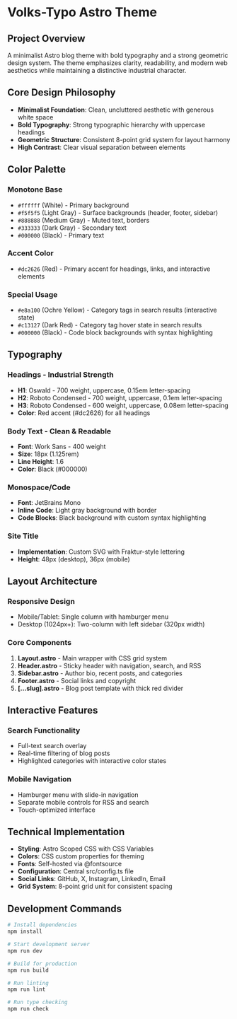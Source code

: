 # Volks-Typo Astro Theme

## Project Overview
A minimalist Astro blog theme with bold typography and a strong geometric design system. The theme emphasizes clarity, readability, and modern web aesthetics while maintaining a distinctive industrial character.

## Core Design Philosophy
- **Minimalist Foundation**: Clean, uncluttered aesthetic with generous white space
- **Bold Typography**: Strong typographic hierarchy with uppercase headings
- **Geometric Structure**: Consistent 8-point grid system for layout harmony
- **High Contrast**: Clear visual separation between elements

## Color Palette

### Monotone Base
- `#ffffff` (White) - Primary background
- `#f5f5f5` (Light Gray) - Surface backgrounds (header, footer, sidebar)
- `#888888` (Medium Gray) - Muted text, borders
- `#333333` (Dark Gray) - Secondary text
- `#000000` (Black) - Primary text

### Accent Color
- `#dc2626` (Red) - Primary accent for headings, links, and interactive elements

### Special Usage
- `#e8a100` (Ochre Yellow) - Category tags in search results (interactive state)
- `#c13127` (Dark Red) - Category tag hover state in search results
- `#000000` (Black) - Code block backgrounds with syntax highlighting

## Typography

### Headings - Industrial Strength
- **H1**: Oswald - 700 weight, uppercase, 0.15em letter-spacing
- **H2**: Roboto Condensed - 700 weight, uppercase, 0.1em letter-spacing  
- **H3**: Roboto Condensed - 600 weight, uppercase, 0.08em letter-spacing
- **Color**: Red accent (#dc2626) for all headings

### Body Text - Clean & Readable
- **Font**: Work Sans - 400 weight
- **Size**: 18px (1.125rem)
- **Line Height**: 1.6
- **Color**: Black (#000000)

### Monospace/Code
- **Font**: JetBrains Mono
- **Inline Code**: Light gray background with border
- **Code Blocks**: Black background with custom syntax highlighting

### Site Title
- **Implementation**: Custom SVG with Fraktur-style lettering
- **Height**: 48px (desktop), 36px (mobile)

## Layout Architecture

### Responsive Design
- Mobile/Tablet: Single column with hamburger menu
- Desktop (1024px+): Two-column with left sidebar (320px width)

### Core Components
1. **Layout.astro** - Main wrapper with CSS grid system
2. **Header.astro** - Sticky header with navigation, search, and RSS
3. **Sidebar.astro** - Author bio, recent posts, and categories
4. **Footer.astro** - Social links and copyright
5. **[...slug].astro** - Blog post template with thick red divider

## Interactive Features

### Search Functionality
- Full-text search overlay
- Real-time filtering of blog posts
- Highlighted categories with interactive color states

### Mobile Navigation
- Hamburger menu with slide-in navigation
- Separate mobile controls for RSS and search
- Touch-optimized interface

## Technical Implementation
- **Styling**: Astro Scoped CSS with CSS Variables
- **Colors**: CSS custom properties for theming
- **Fonts**: Self-hosted via @fontsource
- **Configuration**: Central src/config.ts file
- **Social Links**: GitHub, X, Instagram, LinkedIn, Email
- **Grid System**: 8-point grid unit for consistent spacing

## Development Commands
```bash
# Install dependencies
npm install

# Start development server
npm run dev

# Build for production
npm run build

# Run linting
npm run lint

# Run type checking
npm run check
```